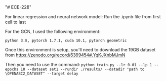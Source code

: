 "# ECE-228" 

For linear regression and neural network model: Run the .ipynb file from first cell to last

For the GCN, I used the following environment:

`python 3.8, pytorch 1.7.1, cuda 10.1, pytorch geometric`

Once this environment is setup, you'll need to download the 19GB dataset from https://zenodo.org/record/6399454#.YqKJXnbMJmN

Then you need to use the command: 
`python train.py --lr 0.01 --lp 1 --epochs 10 --dataset set1 --rundir ./results/ --datadir "path to \OPENABC2_DATASET" --target delay`
